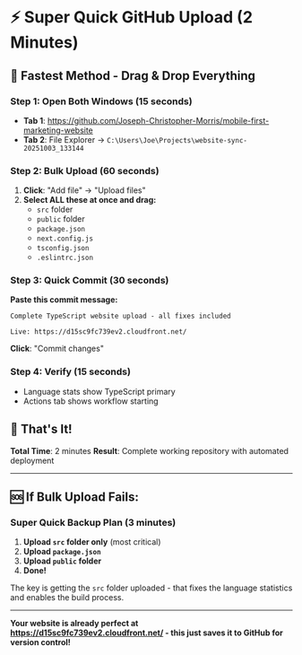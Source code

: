 # ⚡ Super Quick GitHub Upload (2 Minutes)

## 🚀 **Fastest Method - Drag & Drop Everything**

### **Step 1: Open Both Windows** (15 seconds)
- **Tab 1**: https://github.com/Joseph-Christopher-Morris/mobile-first-marketing-website
- **Tab 2**: File Explorer → `C:\Users\Joe\Projects\website-sync-20251003_133144`

### **Step 2: Bulk Upload** (60 seconds)
1. **Click**: "Add file" → "Upload files" 
2. **Select ALL these at once and drag:**
   - `src` folder
   - `public` folder
   - `package.json`
   - `next.config.js`
   - `tsconfig.json`
   - `.eslintrc.json`

### **Step 3: Quick Commit** (30 seconds)
**Paste this commit message:**
```
Complete TypeScript website upload - all fixes included

Live: https://d15sc9fc739ev2.cloudfront.net/
```

**Click**: "Commit changes"

### **Step 4: Verify** (15 seconds)
- Language stats show TypeScript primary
- Actions tab shows workflow starting

## 🎯 **That's It!**

**Total Time**: 2 minutes
**Result**: Complete working repository with automated deployment

---

## 🆘 **If Bulk Upload Fails:**

### **Super Quick Backup Plan** (3 minutes)
1. **Upload `src` folder only** (most critical)
2. **Upload `package.json`** 
3. **Upload `public` folder**
4. **Done!**

The key is getting the `src` folder uploaded - that fixes the language statistics and enables the build process.

---

**Your website is already perfect at https://d15sc9fc739ev2.cloudfront.net/ - this just saves it to GitHub for version control!**